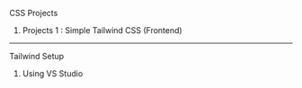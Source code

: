 
CSS Projects

1. Projects 1 : Simple Tailwind CSS (Frontend)

--------------------------------------------------

Tailwind Setup
1. Using VS Studio


